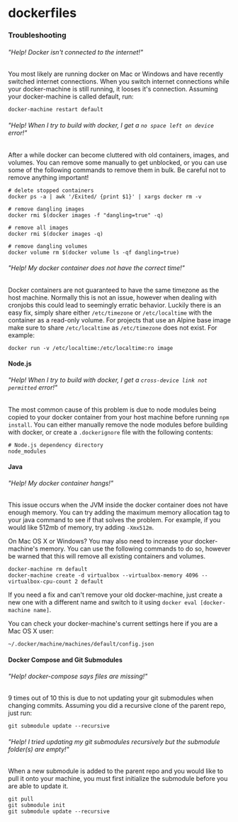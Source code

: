 # dockerfiles

### Troubleshooting
###### "Help! Docker isn't connected to the internet!"
You most likely are running docker on Mac or Windows and have recently switched internet connections. When you switch internet connections while your docker-machine is still running, it looses it's connection. Assuming your docker-machine is called default, run:
```
docker-machine restart default
```

###### "Help! When I try to build with docker, I get a `no space left on device` error!"
After a while docker can become cluttered with old containers, images, and volumes. You can remove some manually to get unblocked, or you can use some of the following commands to remove them in bulk. Be careful not to remove anything important!
```
# delete stopped containers
docker ps -a | awk '/Exited/ {print $1}' | xargs docker rm -v

# remove dangling images
docker rmi $(docker images -f "dangling=true" -q)

# remove all images
docker rmi $(docker images -q)

# remove dangling volumes
docker volume rm $(docker volume ls -qf dangling=true)
```

###### "Help! My docker container does not have the correct time!"
Docker containers are not guaranteed to have the same timezone as the host machine. Normally this is not an issue, however when dealing with cronjobs this could lead to seemingly erratic behavior. Luckily there is an easy fix, simply share either `/etc/timezone` or `/etc/localtime` with the container as a read-only volume. For projects that use an Alpine base image make sure to share `/etc/localtime` as `/etc/timezone` does not exist. For example:
```
docker run -v /etc/localtime:/etc/localtime:ro image
```

#### Node.js
###### "Help! When I try to build with docker, I get a `cross-device link not permitted` error!"
The most common cause of this problem is due to node modules being copied to your docker container from your host machine before running `npm install`. You can either manually remove the node modules before building with docker, or create a `.dockerignore` file with the following contents:
```
# Node.js dependency directory
node_modules
```

#### Java
###### "Help! My docker container hangs!"
This issue occurs when the JVM inside the docker container does not have enough memory. You can try adding the maximum memory allocation tag to your java command to see if that solves the problem. For example, if you would like 512mb of memory, try adding `-Xmx512m`.

On Mac OS X or Windows? You may also need to increase your docker-machine's memory. You can use the following commands to do so, however be warned that this will remove all existing containers and volumes.
```
docker-machine rm default
docker-machine create -d virtualbox --virtualbox-memory 4096 --virtualbox-cpu-count 2 default
```

If you need a fix and can't remove your old docker-machine, just create a new one with a different name and switch to it using `docker eval [docker-machine name]`.

You can check your docker-machine's current settings here if you are a Mac OS X user:
```
~/.docker/machine/machines/default/config.json
```

#### Docker Compose and Git Submodules
###### "Help! docker-compose says files are missing!"
9 times out of 10 this is due to not updating your git submodules when changing commits. Assuming you did a recursive clone of the parent repo, just run:
```
git submodule update --recursive
```

###### "Help! I tried updating my git submodules recursively but the submodule folder(s) are empty!"
When a new submodule is added to the parent repo and you would like to pull it onto your machine, you must first initialize the submodule before you are able to update it.
```
git pull
git submodule init
git submodule update --recursive
```

